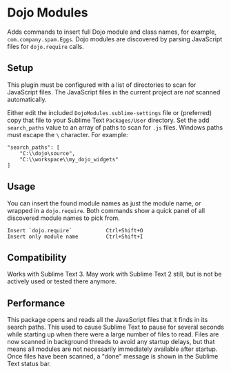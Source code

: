 Dojo Modules
============

Adds commands to insert full Dojo module and class names, for example, `com.company.spam.Eggs`. Dojo modules are discovered by parsing JavaScript files for `dojo.require` calls.

Setup
-----

This plugin must be configured with a list of directories to scan for JavaScript files. The JavaScript files in the current project are _not_ scanned automatically.

Either edit the included `DojoModules.sublime-settings` file or (preferred) copy that file to your Sublime Text `Packages/User` directory. Set the add `search_paths` value to an array of paths to scan for `.js` files. Windows paths must escape the `\` character. For example:

	"search_paths": [
		"C:\\dojo\source",
		"C:\\workspace\\my_dojo_widgets"
	]

Usage
-----

You can insert the found module names as just the module name, or wrapped in a `dojo.require`. Both commands show a quick panel of all discovered module names to pick from.


	Insert `dojo.require`			Ctrl+Shift+O
	Insert only module name			Ctrl+Shift+I

Compatibility
-------------

Works with Sublime Text 3. May work with Sublime Text 2 still, but is not be actively used or tested there anymore.

Performance
-----------

This package opens and reads all the JavaScript files that it finds in its search paths. This used to cause Sublime Text to pause for several seconds while starting up when there were a large number of files to read. Files are now scanned in background threads to avoid any startup delays, but that means all modules are not necessarily immediately available after startup. Once files have been scanned, a "done" message is shown in the Sublime Text status bar.
